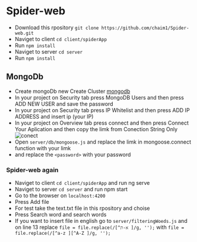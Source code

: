 # Spider-web
* Download this rpository `git clone https://github.com/chaim1/Spider-web.git`
* Naviget to client `cd client/spiderApp`
* Run `npm install`
* Naviget to server `cd server`
* Run `npm install`
## MongoDb
* Create mongoDb new Create Cluster [mongodb](https://www.mongodb.com)
* In your project on Security tab press MongoDB Users and then press ADD NEW USER and save the password
* In your project on Security tab press IP Whitelist and then press ADD IP ADDRESS and insert ip (your IP) 
* In your project on Overview tab press connect and then press Connect Your Aplication and then copy the limk from Conection String Only 
![conect](https://user-images.githubusercontent.com/39926105/54633181-5430c200-4a88-11e9-8efe-66a3be540f2b.jpg)
* Open `server/db/mongoose.js` and replace the limk in mongoose.connect function with your limk
* and replace the `<password>` with your password 
### Spider-web again
* Naviget to client `cd client/spiderApp` and run ng serve
* Naviget to server `cd server` and run npm start
* Go to the browser on `localhost:4200`
* Press Add file  
* For test take the text.txt file in this rpository and choise 
* Press Search word and search words
* If you want to insert file in english go to `server/filteringWoeds.js` and on line 13 replace `file = file.replace(/[^א-ת ]/g, '');` with `file = file.replace(/[^a-z ][^A-Z ]/g, '');`




